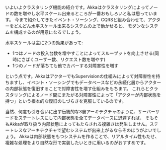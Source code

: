 いよいよクラスタリング機能の紹介です。Akkaはクラスタリングによってノードの数を増やし水平スケール出来るところが一番おもしろいと私は思っています。
今まで紹介してきたイベント・ソーシング、CQRSと組み合わせて、アクターをどんどん水平スケール出来るシステムの上で動かせると、
モダンなシステムを構成するのが用意になるでしょう。

水平スケールは主に2つの効果があって:

- 1つはノードの投入台数を増やすことによってスループットを向上させる(同時にさばくユーザー数、リクエスト数を増やす)
- 1つのノードが落ちても他でカバーする対障害性を増す

という点です。AkkaはアクターでもSupervisionの仕組みによって対障害性を持ちますし、イベント・ソーシングでもデータベースなどの永続化層からアクターの内部状態を復旧することで対障害性を増す仕組みをもちます。
これらとクラスタリングによるノード間にまたがる対障害性によって「アクターが内部状態を持つ」という根本的な復旧のしづらさを克服しているのです。

当然、何度も引き合いに出す伝統的な3層アーキテクチャのように、サーバーサードをステートレスにして内部状態を全てデータベースに退避すれば、
そもそもAkkaが取り扱う内部状態によってもたらされる複雑さは発生しません。ステートレスなアーキテクチャで望むシステムが出来上がるならそのほうがよいでしょう。
Akkaは内部状態をもつシステムを作ることで、リアルタイム性もたせ、複雑な処理をより自然な形で実装したいときに用いるのがおすすめです。

